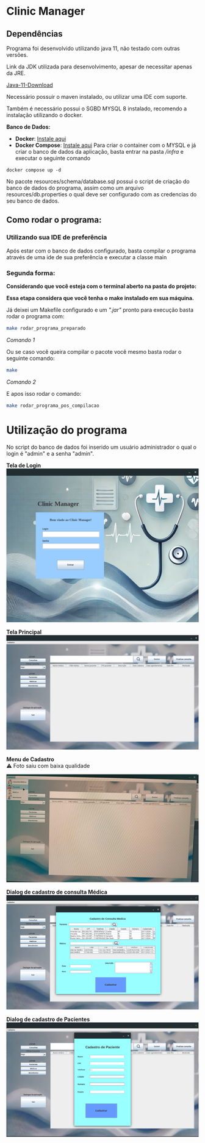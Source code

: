 # Clinic Manager
## Dependências
Programa foi desenvolvido utilizando java 11, não testado com outras versões.

Link da JDK utilizada para desenvolvimento, apesar de necessitar apenas da JRE.

[Java-11-Download](https://docs.aws.amazon.com/corretto/latest/corretto-11-ug/downloads-list.html)

Necessário possuir o maven instalado, ou utilizar uma IDE com suporte.

Também é necessário possui o SGBD MYSQL 8 instalado, recomendo a instalação utilizando o docker.

**Banco de Dados:**
- **Docker**: [Instale aqui](https://docs.docker.com/get-docker/)  
- **Docker Compose**: [Instale aqui](https://docs.docker.com/compose/install/)
Para criar o container com o MYSQL e já criar o banco de dados da aplicação, basta entrar na pasta */infra* e executar o seguinte comando 

```shell
docker compose up -d
```


No pacote resources/schema/database.sql possui o script de criação do banco de dados do programa, assim como um arquivo resources/db.properties o qual deve ser configurado com as credencias do seu banco de dados.

## Como rodar o programa:

### Utilizando sua IDE de preferência 
Após estar com o banco de dados configurado, basta compilar o programa através de uma ide de sua preferência e executar a classe main

### Segunda forma:

**Considerando que você esteja com o terminal aberto na pasta do projeto:**

**Essa etapa considera que você tenha o make instalado em sua máquina.**

Já deixei um Makefile configurado e um *".jar"* pronto para execução basta rodar o programa com:
```bash
make rodar_programa_preparado
```
*Comando 1*

Ou se caso você queira compilar o pacote você mesmo basta rodar o seguinte comando:

```bash
make
```
*Comando 2*

E apos isso rodar o comando:
```bash
make rodar_programa_pos_compilacao
```
# Utilização do programa

No script do banco de dados foi inserido um usuário administrador o qual o login é "admin" e a senha "admin".

**Tela de Login**
![Tela login](docs/images/tela-login.png)

**Tela Principal**
![Tela Principal](docs/images/tela-principal.png)

**Menu de Cadastro**<br>
:warning: Foto saiu com baixa qualidade

![Menu Cadastro](docs/images/menu-cadastro.jpeg)


**Dialog de cadastro de consulta Médica**
![Cadastro Consulta](docs/images/cadastro-consulta.png)

**Dialog de cadastro de Pacientes**
![Cadastro de Pacientes](docs/images/cadastro-pacientes.png)
